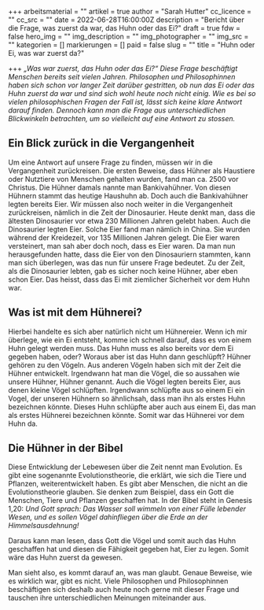 +++
arbeitsmaterial = ""
artikel = true
author = "Sarah Hutter"
cc_licence = ""
cc_src = ""
date = 2022-06-28T16:00:00Z
description = "Bericht über die Frage, was zuerst da war, das Huhn oder das Ei?"
draft = true
fdw = false
hero_img = ""
img_description = ""
img_photographer = ""
img_src = ""
kategorien = []
markierungen = []
paid = false
slug = ""
title = "Huhn oder Ei, was war zuerst da?"

+++
_„Was war zuerst, das Huhn oder das Ei?“ Diese Frage beschäftigt Menschen bereits seit vielen Jahren. Philosophen und Philosophinnen haben sich schon vor langer Zeit darüber gestritten, ob nun das Ei oder das Huhn zuerst da war und sind sich wohl heute noch nicht einig. Wie es bei so vielen philosophischen Fragen der Fall ist, lässt sich keine klare Antwort darauf finden. Dennoch kann man die Frage aus unterschiedlichen Blickwinkeln betrachten, um so vielleicht auf eine Antwort zu stossen._

## Ein Blick zurück in die Vergangenheit

Um eine Antwort auf unsere Frage zu finden, müssen wir in die Vergangenheit zurückreisen. Die ersten Beweise, dass Hühner als Haustiere oder Nutztiere von Menschen gehalten wurden, fand man ca. 2500 vor Christus. Die Hühner damals nannte man Bankivahühner. Von diesen Hühnern stammt das heutige Haushuhn ab. Doch auch die Bankivahühner legten bereits Eier. Wir müssen also noch weiter in die Vergangenheit zurückreisen, nämlich in die Zeit der Dinosaurier. Heute denkt man, dass die ältesten Dinosaurier vor etwa 230 Millionen Jahren gelebt haben. Auch die Dinosaurier legten Eier. Solche Eier fand man nämlich in China. Sie wurden während der Kreidezeit, vor 135 Millionen Jahren gelegt. Die Eier waren versteinert, man sah aber doch noch, dass es Eier waren. Da man nun herausgefunden hatte, dass die Eier von den Dinosauriern stammten, kann man sich überlegen, was das nun für unsere Frage bedeutet. Zu der Zeit, als die Dinosaurier lebten, gab es sicher noch keine Hühner, aber eben schon Eier. Das heisst, dass das Ei mit ziemlicher Sicherheit vor dem Huhn war.

## Was ist mit dem Hühnerei?

Hierbei handelte es sich aber natürlich nicht um Hühnereier. Wenn ich mir überlege, wie ein Ei entsteht, komme ich schnell darauf, dass es von einem Huhn gelegt werden muss. Das Huhn muss es also bereits vor dem Ei gegeben haben, oder? Woraus aber ist das Huhn dann geschlüpft? Hühner gehören zu den Vögeln. Aus anderen Vögeln haben sich mit der Zeit die Hühner entwickelt. Irgendwann hat man die Vögel, die so aussahen wie unsere Hühner, Hühner genannt. Auch die Vögel legten bereits Eier, aus denen kleine Vögel schlüpften. Irgendwann schlüpfte aus so einem Ei ein Vogel, der unseren Hühnern so ähnlichsah, dass man ihn als erstes Huhn bezeichnen könnte. Dieses Huhn schlüpfte aber auch aus einem Ei, das man als erstes Hühnerei bezeichnen könnte. Somit war das Hühnerei vor dem Huhn da.

## Die Hühner in der Bibel

Diese Entwicklung der Lebewesen über die Zeit nennt man Evolution. Es gibt eine sogenannte Evolutionstheorie, die erklärt, wie sich die Tiere und Pflanzen, weiterentwickelt haben. Es gibt aber Menschen, die nicht an die Evolutionstheorie glauben. Sie denken zum Beispiel, dass ein Gott die Menschen, Tiere und Pflanzen geschaffen hat. In der Bibel steht in Genesis 1,20: _Und Gott sprach: Das Wasser soll wimmeln von einer Fülle lebender Wesen, und es sollen Vögel dahinfliegen über die Erde an der Himmelsausdehnung!_

Daraus kann man lesen, dass Gott die Vögel und somit auch das Huhn geschaffen hat und diesen die Fähigkeit gegeben hat, Eier zu legen. Somit wäre das Huhn zuerst da gewesen.

Man sieht also, es kommt darauf an, was man glaubt. Genaue Beweise, wie es wirklich war, gibt es nicht. Viele Philosophen und Philosophinnen beschäftigen sich deshalb auch heute noch gerne mit dieser Frage und tauschen ihre unterschiedlichen Meinungen miteinander aus.